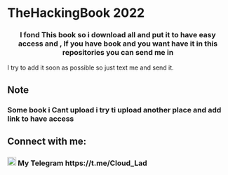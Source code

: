 <h1>TheHackingBook 2022</h1>
<h3 align="center">I fond This book so i download all and put it to have easy access and , If you have book and you want have it in this repositories you can send me in</h3>
<p>I try to add it soon as possible so just text me and send it.</p>

<h2>Note</h2>
<h3>Some book i Cant upload i try ti upload another place and add link to have access</h3>

<h2 align="left">Connect with me:</h3>
<h3 align="left">
 <img src="https://upload.wikimedia.org/wikipedia/commons/8/82/Telegram_logo.svg" alt="Telegram" width="20" height="20"></img> My Telegram https://t.me/Cloud_Lad
</h3>
